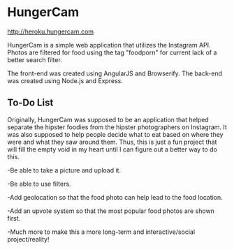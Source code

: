 # HungerCam

http://heroku.hungercam.com

HungerCam is a simple web application that utilizes the Instagram API. Photos are
filtered for food using the tag "foodporn" for current lack of a better search
filter.

The front-end was created using AngularJS and Browserify. The back-end was created
using Node.js and Express.

## To-Do List

Originally, HungerCam was supposed to be an application that helped separate the
hipster foodies from the hipster photographers on Instagram. It was also supposed
to help people decide what to eat based on where they were and what they saw around
them. Thus, this is just a fun project that will fill the empty void in my heart
until I can figure out a better way to do this.

-Be able to take a picture and upload it.

-Be able to use filters.

-Add geolocation so that the food photo can help lead to the food location.

-Add an upvote system so that the most popular food photos are shown first.

-Much more to make this a more long-term and interactive/social project/reality!
